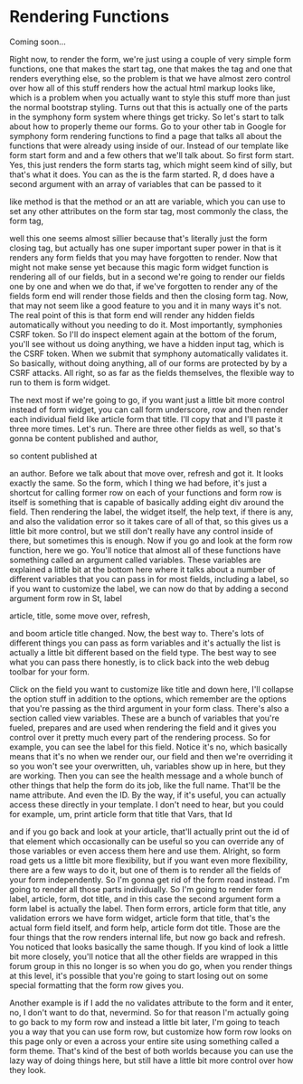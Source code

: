 # Rendering Functions

Coming soon...

Right now, to render the form, we're just using a couple of very simple form functions, one that makes the start tag, one that makes the tag and one that renders everything else, so the problem is that we have almost zero control over how all of this stuff renders how the actual html markup looks like, which is a problem when you actually want to style this stuff more than just the normal bootstrap styling. Turns out that this is actually one of the parts in the symphony form system where things get tricky. So let's start to talk about how to properly theme our forms. Go to your other tab in Google for symphony form rendering functions to find a page that talks all about the functions that were already using inside of our. Instead of our template like form start form and and a few others that we'll talk about. So first form start. Yes, this just renders the form starts tag, which might seem kind of silly, but that's what it does. You can as the is the farm started. R, d does have a second argument with an array of variables that can be passed to it 

like method is that the method or an att are variable, which you can use to set any other attributes on the form star tag, most commonly the class, the form tag, 

well this one seems almost sillier because that's literally just the form closing tag, but actually has one super important super power in that is it renders any form fields that you may have forgotten to render. Now that might not make sense yet because this magic form widget function is rendering all of our fields, but in a second we're going to render our fields one by one and when we do that, if we've forgotten to render any of the fields form end will render those fields and then the closing form tag. Now, that may not seem like a good feature to you and it in many ways it's not. The real point of this is that form end will render any hidden fields automatically without you needing to do it. Most importantly, symphonies CSRF token. So I'll do inspect element again at the bottom of the forum, you'll see without us doing anything, we have a hidden input tag, which is the CSRF token. When we submit that symphony automatically validates it. So basically, without doing anything, all of our forms are protected by by a CSRF attacks. All right, so as far as the fields themselves, the flexible way to run to them is form widget. 

The next most if we're going to go, if you want just a little bit more control instead of form widget, you can call form underscore, row and then render each individual field like article form that title. I'll copy that and I'll paste it three more times. Let's run. There are three other fields as well, so that's gonna be content published and author, 

so content published at 

an author. Before we talk about that move over, refresh and got it. It looks exactly the same. So the form, which I thing we had before, it's just a shortcut for calling former row on each of your functions and form row is itself is something that is capable of basically adding eight div around the field. Then rendering the label, the widget itself, the help text, if there is any, and also the validation error so it takes care of all of that, so this gives us a little bit more control, but we still don't really have any control inside of there, but sometimes this is enough. Now if you go and look at the form row function, here we go. You'll notice that almost all of these functions have something called an argument called variables. These variables are explained a little bit at the bottom here where it talks about a number of different variables that you can pass in for most fields, including a label, so if you want to customize the label, we can now do that by adding a second argument form row in St, label 

article, title, some move over, refresh, 

and boom article title changed. Now, the best way to. There's lots of different things you can pass as form variables and it's actually the list is actually a little bit different based on the field type. The best way to see what you can pass there honestly, is to click back into the web debug toolbar for your form. 

Click on the field you want to customize like title and down here, I'll collapse the option stuff in addition to the options, which remember are the options that you're passing as the third argument in your form class. There's also a section called view variables. These are a bunch of variables that you're fueled, prepares and are used when rendering the field and it gives you control over it pretty much every part of the rendering process. So for example, you can see the label for this field. Notice it's no, which basically means that it's no when we render our, our field and then we're overriding it so you won't see your overwritten, uh, variables show up in here, but they are working. Then you can see the health message and a whole bunch of other things that help the form do its job, like the full name. That'll be the name attribute. And even the ID. By the way, if it's useful, you can actually access these directly in your template. I don't need to hear, but you could for example, um, print article form that title that Vars, that Id 

and if you go back and look at your article, that'll actually print out the id of that element which occasionally can be useful so you can override any of those variables or even access them here and use them. Alright, so form road gets us a little bit more flexibility, but if you want even more flexibility, there are a few ways to do it, but one of them is to render all the fields of your form independently. So I'm gonna get rid of the form road instead. I'm going to render all those parts individually. So I'm going to render form label, article, form, dot title, and in this case the second argument form a form label is actually the label. Then form errors, article form that title, any validation errors we have form widget, article form that title, that's the actual form field itself, and form help, article form dot title. Those are the four things that the row renders internal life, but now go back and refresh. You noticed that looks basically the same though. If you kind of look a little bit more closely, you'll notice that all the other fields are wrapped in this forum group in this no longer is so when you do go, when you render things at this level, it's possible that you're going to start losing out on some special formatting that the form row gives you. 

Another example is if I add the no validates attribute to the form and it enter, no, I don't want to do that, nevermind. So for that reason I'm actually going to go back to my form row and instead a little bit later, I'm going to teach you a way that you can use form row, but customize how form row looks on this page only or even a across your entire site using something called a form theme. That's kind of the best of both worlds because you can use the lazy way of doing things here, but still have a little bit more control over how they look.